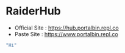 # RaiderHub
- Official Site : https://hub.portalbin.repl.co
- Paste Site : https://www.portalbin.repl.co
```kotlin
"Hi"
```
